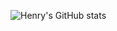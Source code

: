 

<!--
**Henry-23/Henry-23** is a ✨ _special_ ✨ repository because its `README.md` (this file) appears on your GitHub profile.

Here are some ideas to get you started:

- 🔭 I’m currently working on ...
- 🌱 I’m currently learning ...
- 👯 I’m looking to collaborate on ...
- 🤔 I’m looking for help with ...
- 💬 Ask me about ...
- 📫 How to reach me: ...
- 😄 Pronouns: ...
- ⚡ Fun fact: ...


[![Top Langs](https://github-readme-stats.vercel.app/api/top-langs/?username=henry-23&layout=compact)](https://github.com/anuraghazra/github-readme-stats)
-->

![Henry's GitHub stats](https://github-readme-stats.vercel.app/api?username=henry-23&count_private=true&hide=prs&show_icons=true)



